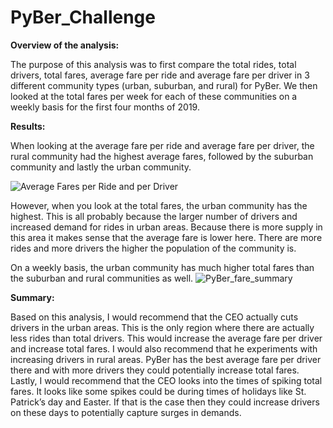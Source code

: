 # PyBer_Challenge

**Overview of the analysis:**

The purpose of this analysis was to first compare the total rides, total drivers, total fares, average fare per ride and average fare per driver in 3 different community types (urban, suburban, and rural) for PyBer. We then looked at the total fares per week for each of these communities on a weekly basis for the first four months of 2019.

**Results:**

When looking at the average fare per ride and average fare per driver, the rural community had the highest average fares, followed by the suburban community and lastly the urban community.

![Average Fares per Ride and per Driver](https://user-images.githubusercontent.com/95661553/151727419-1adde54b-f9df-430a-851d-ad2895428375.png)

However, when you look at the total fares, the urban community has the highest. This is all probably because the larger number of drivers and increased demand for rides in urban areas. Because there is more supply in this area it makes sense that the average fare is lower here. There are more rides and more drivers the higher the population of the community is.

On a weekly basis, the urban community has much higher total fares than the suburban and rural communities as well.
![PyBer_fare_summary](https://user-images.githubusercontent.com/95661553/151727435-1514aff6-ed82-431c-ae06-35a34086d3e2.png)


**Summary:**

Based on this analysis, I would recommend that the CEO actually cuts drivers in the urban areas. This is the only region where there are actually less rides than total drivers. This would increase the average fare per driver and increase total fares. I would also recommend that he experiments with increasing drivers in rural areas. PyBer has the best average fare per driver there and with more drivers they could potentially increase total fares. Lastly, I would recommend that the CEO looks into the times of spiking total fares. It looks like some spikes could be during times of holidays like St. Patrick’s day and Easter. If that is the case then they could increase drivers on these days to potentially capture surges in demands.
